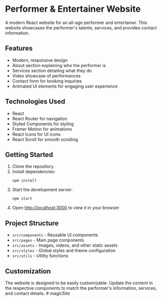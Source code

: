 # Performer & Entertainer Website

A modern React website for an all-age performer and entertainer. This website showcases the performer's talents, services, and provides contact information.

## Features

- Modern, responsive design
- About section explaining who the performer is
- Services section detailing what they do
- Video showcase of performances
- Contact form for booking inquiries
- Animated UI elements for engaging user experience

## Technologies Used

- React
- React Router for navigation
- Styled Components for styling
- Framer Motion for animations
- React Icons for UI icons
- React Scroll for smooth scrolling

## Getting Started

1. Clone the repository
2. Install dependencies:
   ```
   npm install
   ```
3. Start the development server:
   ```
   npm start
   ```
4. Open [http://localhost:3000](http://localhost:3000) to view it in your browser

## Project Structure

- `src/components` - Reusable UI components
- `src/pages` - Main page components
- `src/assets` - Images, videos, and other static assets
- `src/styles` - Global styles and theme configuration
- `src/utils` - Utility functions

## Customization

The website is designed to be easily customizable. Update the content in the respective components to match the performer's information, services, and contact details.
#   m a g i c S i t e  
 